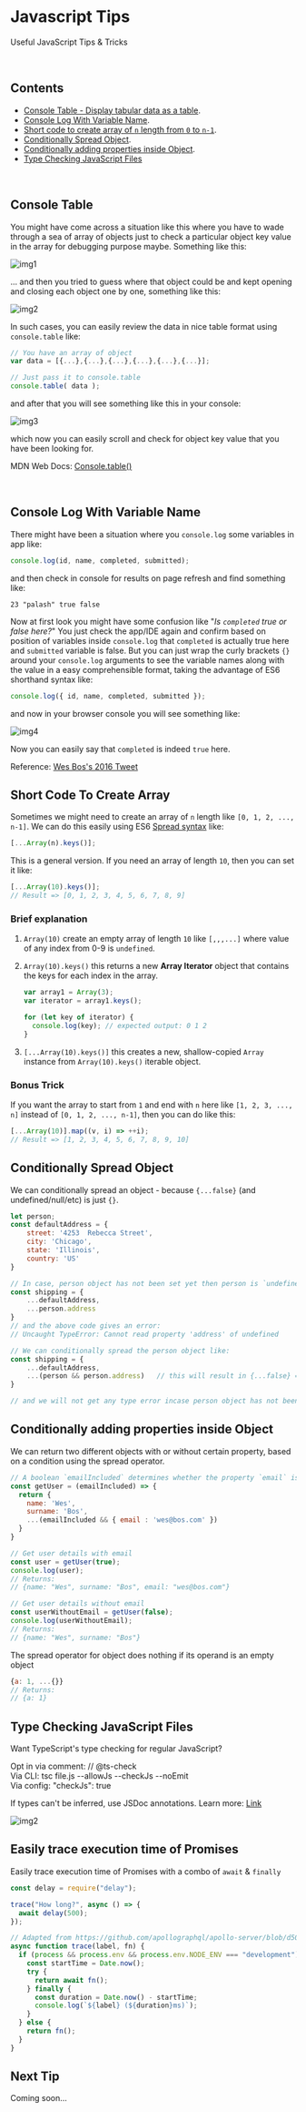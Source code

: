 # Javascript Tips

Useful JavaScript Tips &amp; Tricks

<br>

## Contents

- [Console Table - Display tabular data as a table](#console-table).
- [Console Log With Variable Name](#console-log-with-variable-name).
- [Short code to create array of `n` length from `0` to `n-1`](#short-code-to-create-array).
- [Conditionally Spread Object](#conditionally-spread-object).
- [Conditionally adding properties inside Object](#Conditionally-adding-properties-inside-object).
- [Type Checking JavaScript Files](#Type-checking-javaScript-files)

<br>

## Console Table

You might have come across a situation like this where you have to wade through a sea of array of objects just to check a particular object key value in the array for debugging purpose maybe. Something like this:

![img1](/assets/images/jstip1.png)

... and then you tried to guess where that object could be and kept opening and closing each object one by one, something like this:

![img2](/assets/images/jstip2.png)

In such cases, you can easily review the data in nice table format using `console.table` like:

```js
// You have an array of object
var data = [{...},{...},{...},{...},{...},{...}];

// Just pass it to console.table
console.table( data );
```

and after that you will see something like this in your console:

![img3](/assets/images/jstip3.png)

which now you can easily scroll and check for object key value that you have been looking for.

MDN Web Docs: [Console.table()](https://developer.mozilla.org/en-US/docs/Web/API/Console/table)

<br>

## Console Log With Variable Name

There might have been a situation where you `console.log` some variables in app like:

```js
console.log(id, name, completed, submitted);
```

and then check in console for results on page refresh and find something like:

```
23 "palash" true false
```

Now at first look you might have some confusion like "_Is `completed` true or false here?_" You just check the app/IDE again and confirm based on position of variables inside `console.log` that `completed` is actually true here and `submitted` variable is false. But you can just wrap the curly brackets `{}` around your `console.log` arguments to see the variable names along with the value in a easy comprehensible format, taking the advantage of ES6 shorthand syntax like:

```js
console.log({ id, name, completed, submitted });
```

and now in your browser console you will see something like:

![img4](/assets/images/jstip4.png)

Now you can easily say that `completed` is indeed `true` here.

Reference: [Wes Bos's 2016 Tweet](https://twitter.com/wesbos/status/798579690575462400)

## Short Code To Create Array

Sometimes we might need to create an array of `n` length like `[0, 1, 2, ..., n-1]`. We can do this easily using ES6 [Spread syntax](https://developer.mozilla.org/en-US/docs/Web/JavaScript/Reference/Operators/Spread_syntax) like:

```js
[...Array(n).keys()];
```

This is a general version. If you need an array of length `10`, then you can set it like:

```js
[...Array(10).keys()];
// Result => [0, 1, 2, 3, 4, 5, 6, 7, 8, 9]
```

### Brief explanation

1.  `Array(10)` create an empty array of length `10` like `[,,,...]` where value of any index from 0-9 is `undefined`.
2.  `Array(10).keys()` this returns a new **Array Iterator** object that contains the keys for each index in the array.

    ```js
    var array1 = Array(3);
    var iterator = array1.keys();

    for (let key of iterator) {
      console.log(key); // expected output: 0 1 2
    }
    ```

3.  `[...Array(10).keys()]` this creates a new, shallow-copied `Array` instance from `Array(10).keys()` iterable object.

### Bonus Trick

If you want the array to start from `1` and end with `n` here like `[1, 2, 3, ..., n]` instead of `[0, 1, 2, ..., n-1]`, then you can do like this:

```js
[...Array(10)].map((v, i) => ++i);
// Result => [1, 2, 3, 4, 5, 6, 7, 8, 9, 10]
```

## Conditionally Spread Object

We can conditionally spread an object - because `{...false}` (and undefined/null/etc) is just `{}`.

```js
let person;
const defaultAddress = {
    street: '4253  Rebecca Street',
    city: 'Chicago',
    state: 'Illinois',
    country: 'US'
}

// In case, person object has not been set yet then person is `undefined`
const shipping = {
 	...defaultAddress,
	...person.address
}
// and the above code gives an error:
// Uncaught TypeError: Cannot read property 'address' of undefined

// We can conditionally spread the person object like:
const shipping = {
 	...defaultAddress,
	...(person && person.address)   // this will result in {...false} == {}
}

// and we will not get any type error incase person object has not been set yet
```

## Conditionally adding properties inside Object

We can return two different objects with or without certain property, based on a condition using the spread operator. 

```js
// A boolean `emailIncluded` determines whether the property `email` is added to the return object
const getUser = (emailIncluded) => {
  return {
    name: 'Wes',
    surname: 'Bos',
    ...(emailIncluded && { email : 'wes@bos.com' })
  }
}

// Get user details with email
const user = getUser(true);
console.log(user);
// Returns:
// {name: "Wes", surname: "Bos", email: "wes@bos.com"}

// Get user details without email
const userWithoutEmail = getUser(false);
console.log(userWithoutEmail);
// Returns:
// {name: "Wes", surname: "Bos"}
```

The spread operator for object does nothing if its operand is an empty object 

```js
{a: 1, ...{}}
// Returns:
// {a: 1}
```

## Type Checking JavaScript Files

Want TypeScript's type checking for regular JavaScript?

Opt in via comment: // @ts-check  
Via CLI: tsc file.js --allowJs --checkJs --noEmit  
Via config: "checkJs": true  

If types can't be inferred, use JSDoc annotations.
Learn more: [Link](https://www.typescriptlang.org/docs/handbook/type-checking-javascript-files.html)  

![img2](https://pbs.twimg.com/media/EN-6ARpUcAI41Md?format=jpg&name=small)  

## Easily trace execution time of Promises

Easily trace execution time of Promises with a combo of `await` & `finally`

```js
const delay = require("delay");

trace("How long?", async () => {
  await delay(500);
});

// Adapted from https://github.com/apollographql/apollo-server/blob/d5015f4ea00cadb2a74b09956344e6f65c084629/packages/apollo-datasource-rest/src/RESTDataSource.ts#L281
async function trace(label, fn) {
  if (process && process.env && process.env.NODE_ENV === "development") {
    const startTime = Date.now();
    try {
      return await fn();
    } finally {
      const duration = Date.now() - startTime;
      console.log(`${label} (${duration}ms)`);
    }
  } else {
    return fn();
  }
}
```

## Next Tip

Coming soon...
